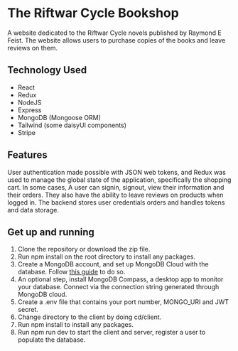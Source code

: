 # The Riftwar Cycle Bookshop

A website dedicated to the Riftwar Cycle novels published by Raymond E Feist. The website allows users to purchase copies of the books and leave reviews on them.

## Technology Used

- React
- Redux
- NodeJS
- Express
- MongoDB (Mongoose ORM)
- Tailwind (some daisyUI components)
- Stripe

## Features

User authentication made possible with JSON web tokens, and Redux was used to manage the global state of the application, specifically the shopping cart. In some cases, A user can signin, signout, view their information and their orders. They also have the ability to leave reviews on products when logged in.
The backend stores user credentials orders and handles tokens and data storage.

## Get up and running

1. Clone the repository or download the zip file.
2. Run npm install on the root directory to install any packages.
3. Create a MongoDB account, and set up MongoDB Cloud with the database. Follow [this guide](https://www.mongodb.com/docs/atlas/getting-started/) to do so.
4. An optional step, install MongoDB Compass, a desktop app to monitor your database. Connect via the connection string generated through MongoDB cloud.
5. Create a .env file that contains your port number, MONGO_URI and JWT secret.
6. Change directory to the client by doing cd/client.
7. Run npm install to install any packages.
8. Run npm run dev to start the client and server, register a user to populate the database.
